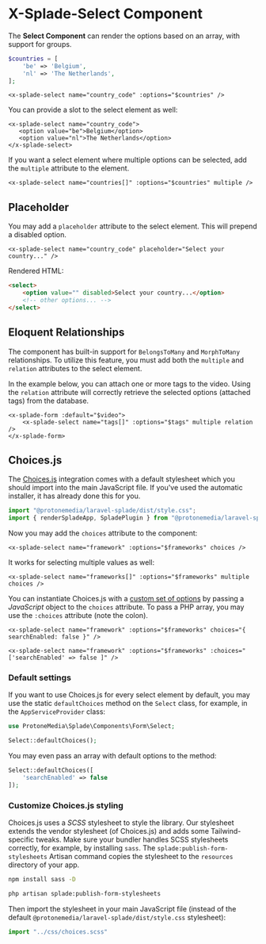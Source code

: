 # X-Splade-Select Component

The **Select Component** can render the options based on an array, with support for groups.

```php
$countries = [
    'be' => 'Belgium',
    'nl' => 'The Netherlands',
];
```

```blade
<x-splade-select name="country_code" :options="$countries" />
```

You can provide a slot to the select element as well:

```blade
<x-splade-select name="country_code">
   <option value="be">Belgium</option>
   <option value="nl">The Netherlands</option>
</x-splade-select>
```

If you want a select element where multiple options can be selected, add the `multiple` attribute to the element.

```blade
<x-splade-select name="countries[]" :options="$countries" multiple />
```

## Placeholder

You may add a `placeholder` attribute to the select element. This will prepend a disabled option.

```
<x-splade-select name="country_code" placeholder="Select your country..." />
```

Rendered HTML:

```html
<select>
    <option value="" disabled>Select your country...</option>
    <!-- other options... -->
</select>
```

## Eloquent Relationships

The component has built-in support for `BelongsToMany` and `MorphToMany` relationships. To utilize this feature, you must add both the `multiple` and `relation` attributes to the select element.

In the example below, you can attach one or more tags to the video. Using the `relation` attribute will correctly retrieve the selected options (attached tags) from the database.

```blade
<x-splade-form :default="$video">
    <x-splade-select name="tags[]" :options="$tags" multiple relation />
</x-splade-form>
```

## Choices.js

The [Choices.js](https://github.com/Choices-js/Choices) integration comes with a default stylesheet which you should import into the main JavaScript file. If you've used the automatic installer, it has already done this for you.

```js
import "@protonemedia/laravel-splade/dist/style.css";
import { renderSpladeApp, SpladePlugin } from "@protonemedia/laravel-splade";
```

Now you may add the `choices` attribute to the component:

```blade
<x-splade-select name="framework" :options="$frameworks" choices />
```

It works for selecting multiple values as well:

```blade
<x-splade-select name="frameworks[]" :options="$frameworks" multiple choices />
```

You can instantiate Choices.js with a [custom set of options](https://github.com/Choices-js/Choices#setup) by passing a *JavaScript* object to the `choices` attribute. To pass a PHP array, you may use the `:choices` attribute (note the colon).

```blade
<x-splade-select name="framework" :options="$frameworks" choices="{ searchEnabled: false }" />

<x-splade-select name="framework" :options="$frameworks" :choices="['searchEnabled' => false ]" />
```

### Default settings

If you want to use Choices.js for every select element by default, you may use the static `defaultChoices` method on the `Select` class, for example, in the `AppServiceProvider` class:

```php
use ProtoneMedia\Splade\Components\Form\Select;

Select::defaultChoices();
```

You may even pass an array with default options to the method:

```php
Select::defaultChoices([
    'searchEnabled' => false
]);
```

### Customize Choices.js styling

Choices.js uses a *SCSS* stylesheet to style the library. Our stylesheet extends the vendor stylesheet (of Choices.js) and adds some Tailwind-specific tweaks. Make sure your bundler handles SCSS stylesheets correctly, for example, by installing `sass`. The `splade:publish-form-stylesheets` Artisan command copies the stylesheet to the `resources` directory of your app.

```bash
npm install sass -D

php artisan splade:publish-form-stylesheets
```

Then import the stylesheet in your main JavaScript file (instead of the default `@protonemedia/laravel-splade/dist/style.css` stylesheet):

```js
import "../css/choices.scss"
```